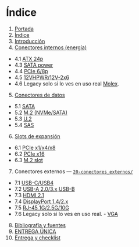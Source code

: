 # Índice

1. [Portada](00-portada.md)  
2. [Índice](01-indice.md)  
3. [Introducción](02-introduccion.md)  
4. [Conectores internos (energía)](10-conectores_internos/README.md)
     
- 4.1 [ATX 24p](10-conectores_internos/fichas/atx_24p.md)
- 4.3 [SATA power](10-conectores_internos/fichas/sata_power.md)
- 4.4 [PCIe 6/8p](10-conectores_internos/fichas/PEG_6-8p.md)
- 4.5 [12VHPWR/12V-2x6](10-conectores_internos/fichas/12VHPWR.md)
- 4.6 Legacy solo si lo ves en uso real [Molex](10-conectores_internos/fichas/molex.md).<br>
5. [Conectores de datos](11-conectores_datos/README.md)
    
- 5.1 [SATA](11-conectores_datos/fichas/sata.md)
- 5.2 [M.2 (NVMe/SATA)](11-conectores_datos/fichas/NVMe_SATA_m2.md)
- 5.3 [U.2](11-conectores_datos/fichas/u2.md)
- 5.4 [SAS](11-conectores_datos/fichas/SAS.md)<br>
6. [Slots de expansión](12-slots_expansion/README.md)  
   
- 6.1 [PCIe x1/x4/x8](12-slots_expansion/fichas/pcie_1_4_8.md)
- 6.2 [PCIe x16](12-slots_expansion/fichas/pcie_x16.md)
- 6.3 [M.2 slot](12-slots_expansion/fichas/slot_m2.md)<br>
7. Conectores externos — [`20-conectores_externos/`](20-conectores_externos/README.md)  

- 7.1 [USB-C/USB4](20-conectores_externos/fichas/usb_c.md)
- 7.2 [USB-A 2.0/3.x,USB-B](20-conectores_externos/fichas/usb_a_2-3x.md)
- 7.3 [HDMI 2.1](20-conectores_externos/fichas/hdmi21.md)
- 7.4 [DisplayPort 1.4/2.x](20-conectores_externos/fichas/dp14-2x.md)
- 7.5 [RJ-45 1G/2.5G/10G](20-conectores_externos/fichas/rj45.md)  
- 7.6 Legacy solo si lo ves en uso real. - [VGA](20-conectores_externos/fichas/vga.md)<br>

8. [Bibliografía y fuentes](30-bibliografia.md)  
9. [ENTREGA ÚNICA](90-ENTREGA_UNICA.md)  
10. [Entrega y checklist](99-entrega_y_checklist.md)

